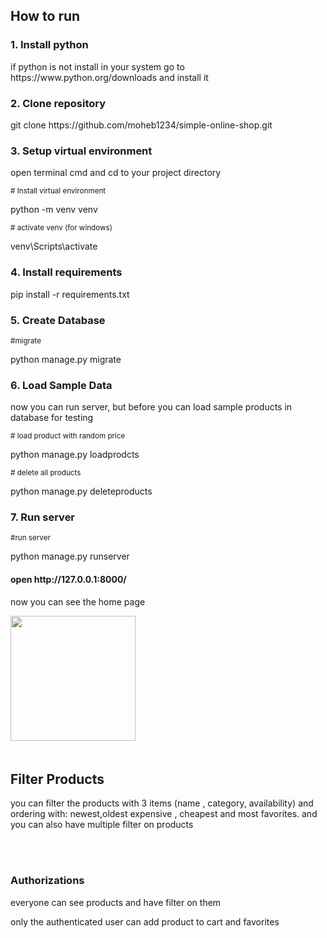 <h2>How to run </h2>
<h3>1. Install python</h3>
if python is not install in your system go to
https://www.python.org/downloads and install it
<h3>2. Clone repository </h3>
<p>git clone https://github.com/moheb1234/simple-online-shop.git</p>
<h3>3. Setup virtual environment</h3>
<p>open terminal cmd and cd to your project directory</p>
<small> # Install virtual environment</small>
<p>python -m venv venv</p>
<small># activate venv (for windows)</small>
<p>venv\Scripts\activate</p>
<h3>4. Install requirements</h3>
pip install -r requirements.txt
<h3>5. Create Database</h3>
<small>#migrate</small>
<p>python manage.py migrate</p>
<h3>6. Load Sample Data</h3>
<p>now you can run server, but before you can load sample 
products in database for testing</p>
<small># load product with random price</small>
<p>python manage.py loadprodcts </p>
<small># delete all products</small>
<p>python manage.py deleteproducts </p>
<h3>7. Run server</h3>
<small>#run server</small>
<p>python manage.py runserver</p>
<h4> open http://127.0.0.1:8000/ </h4>
<p>now you can see the home page</p>
<img src="https://freeimage.host/i/HIk5ba9" alt="" width="200" height="200">
<img src="blob:https://imgur.com/bc489491-0832-41f2-b626-d4b97bc2b577" alt="">
<br><br>
<h2>Filter Products</h2>
<p>you can filter the products with 3 items (name , category, availability)
and ordering with: newest,oldest expensive , cheapest and most favorites.
and you can also have multiple filter on products</p>
<br><br>
<h3>Authorizations</h3>
<p>everyone can see products and have filter on them</p>
<p> only the authenticated user can add product to cart and favorites</p>


